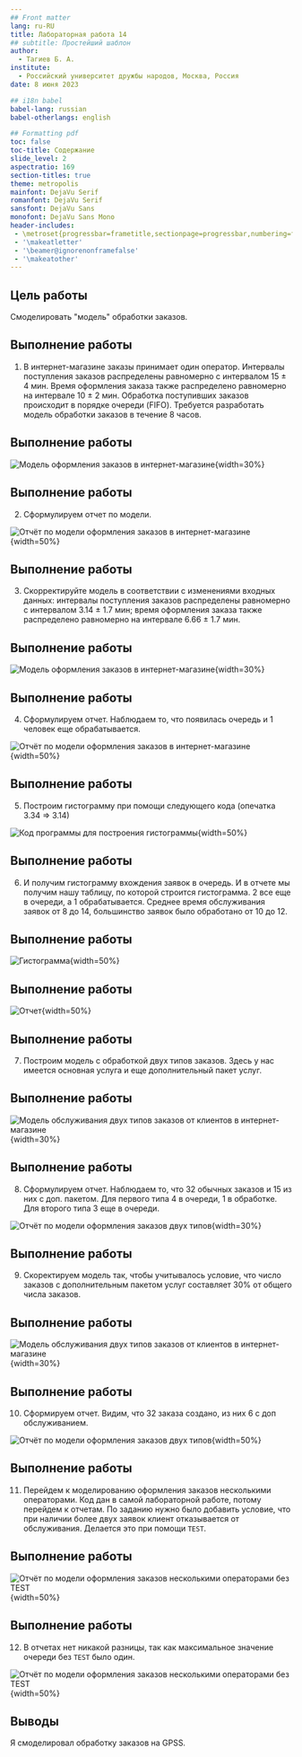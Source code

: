 ```yaml
---
## Front matter
lang: ru-RU
title: Лабораторная работа 14
## subtitle: Простейший шаблон
author:
  - Тагиев Б. А.
institute:
  - Российский университет дружбы народов, Москва, Россия
date: 8 июня 2023

## i18n babel
babel-lang: russian
babel-otherlangs: english

## Formatting pdf
toc: false
toc-title: Содержание
slide_level: 2
aspectratio: 169
section-titles: true
theme: metropolis
mainfont: DejaVu Serif
romanfont: DejaVu Serif
sansfont: DejaVu Sans
monofont: DejaVu Sans Mono
header-includes:
 - \metroset{progressbar=frametitle,sectionpage=progressbar,numbering=fraction}
 - '\makeatletter'
 - '\beamer@ignorenonframefalse'
 - '\makeatother'
---
```


## Цель работы

Смоделировать "модель" обработки заказов.

## Выполнение работы

1. В интернет-магазине заказы принимает один оператор. Интервалы поступления заказов распределены равномерно с интервалом 15 ± 4 мин. Время оформления заказа также распределено равномерно на интервале 10 ± 2 мин. Обработка поступивших заказов происходит в порядке очереди (FIFO). Требуется разработать модель обработки заказов в течение 8 часов.

## Выполнение работы

![Модель оформления заказов в интернет-магазине](./image/1.png){width=30%}

## Выполнение работы

2. Сформулируем отчет по модели.

![Отчёт по модели оформления заказов в интернет-магазине](./image/2.png){width=50%}

## Выполнение работы

3. Скорректируйте модель в соответствии с изменениями входных данных: интервалы поступления заказов распределены равномерно с интервалом 3.14 ± 1.7 мин; время оформления заказа также распределено равномерно на интервале 6.66 ± 1.7 мин.

## Выполнение работы

![Модель оформления заказов в интернет-магазине](./image/3.png){width=30%}

## Выполнение работы

4. Сформулируем отчет. Наблюдаем то, что появилась очередь и 1 человек еще обрабатывается.

![Отчёт по модели оформления заказов в интернет-магазине](./image/4.png){width=50%}

## Выполнение работы

5. Построим гистограмму при помощи следующего кода (опечатка 3.34 => 3.14)

![Код программы для построения гистограммы](./image/0.png){width=50%}

## Выполнение работы

6. И получим гистограмму вхождения заявок в очередь. И в отчете мы получим нашу таблицу, по которой строится гистограмма. 2 все еще в очереди, а 1 обрабатывается. Среднее время обслуживания заявок от 8 до 14, большинство заявок было обработано от 10 до 12.

## Выполнение работы

![Гистограмма](./image/5.png){width=50%}

## Выполнение работы

![Отчет](./image/6.png){width=50%}

## Выполнение работы

7. Построим модель с обработкой двух типов заказов. Здесь у нас имеется основная услуга и еще дополнительный пакет услуг.

## Выполнение работы

![Модель обслуживания двух типов заказов от клиентов в интернет-магазине](./image/7.png){width=30%}

## Выполнение работы

8. Сформулируем отчет. Наблюдаем то, что 32 обычных заказов и 15 из них с доп. пакетом. Для первого типа 4 в очереди, 1 в обработке. Для второго типа 3 еще в очереди.

![Отчёт по модели оформления заказов двух типов](./image/8.png){width=30%}

## Выполнение работы

9. Скоректируем модель так, чтобы учитывалось условие, что число заказов с дополнительным пакетом услуг составляет 30% от общего числа заказов.

## Выполнение работы

![Модель обслуживания двух типов заказов от клиентов в интернет-магазине](./image/9.png){width=30%}

## Выполнение работы

10. Сформируем отчет. Видим, что 32 заказа создано, из них 6 с доп обслуживанием.

![Отчёт по модели оформления заказов двух типов](./image/10.png){width=50%}

## Выполнение работы

11. Перейдем к моделированию оформления заказов несколькими операторами. Код дан в самой лабораторной работе, потому перейдем к отчетам. По заданию нужно было добавить условие, что при наличии более двух заявок клиент отказывается от обслуживания. Делается это при помощи `TEST`.

## Выполнение работы

![Отчёт по модели оформления заказов несколькими операторами без TEST](./image/11.png){width=50%}

## Выполнение работы

12. В отчетах нет никакой разницы, так как максимальное значение очереди без `TEST` было один.

![Отчёт по модели оформления заказов несколькими операторами без TEST](./image/12.png){width=50%}

## Выводы

Я смоделировал обработку заказов на GPSS.
